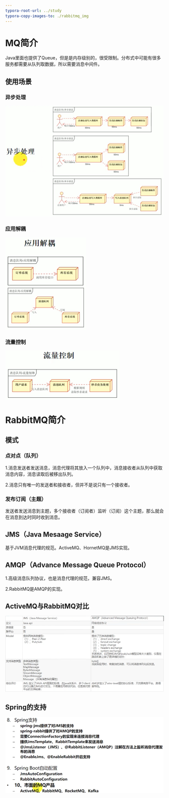 ```yaml
---
typora-root-url: ../study
typora-copy-images-to: ./rabbitmq_img
---
```


# MQ简介

Java里面也提供了Queue，但是是内存级别的，很受限制。分布式中可能有很多服务都需要从队列取数据，所以需要消息中间件。

## 使用场景

### 异步处理

![image-20210808111208710](/rabbitmq_img/image-20210808111208710.png)

### 应用解耦

![image-20210808111747713](/rabbitmq_img/image-20210808111747713.png)

### 流量控制

![image-20210808112107811](/rabbitmq_img/image-20210808112107811.png)

# RabbitMQ简介

## 模式

### 点对点（队列）

1.消息发送者发送消息，消息代理将其放入一个队列中，消息接收者从队列中获取消息内容，消息读取后被移出队列。

2.消息只有唯一的发送者和接收者，但并不是说只有一个接收者。

### 发布订阅（主题）

发送者发送消息到主题，多个接收者（订阅者）监听（订阅）这个主题，那么就会在消息到达时同时收到消息。

## JMS（Java Mesaage Service）

基于JVM消息代理的规范。ActiveMQ、HornetMQ是JMS实现。

## AMQP（Advance Message Queue Protocol）

1.高级消息队列协议，也是消息代理的规范，兼容JMS。

2.RabbitMQ是AMQP的实现。

## ActiveMQ与RabbitMQ对比

![image-20210808115055135](/rabbitmq_img/image-20210808115055135.png)

## Spring的支持

![image-20210808115525219](/rabbitmq_img/image-20210808115525219.png)





